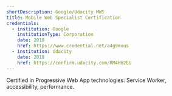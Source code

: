 ```yaml
---
shortDescription: Google/Udacity MWS
title: Mobile Web Specialist Certification
credentials:
  - institution: Google
    institutionType: Corporation
    date: 2018
    href: https://www.credential.net/a4g9mxus
  - institution: Udacity
    date: 2018
    href: https://confirm.udacity.com/RM4HH2EU
---
```


Certified in Progressive Web App technologies: Service Worker, accessibility,
performance.

